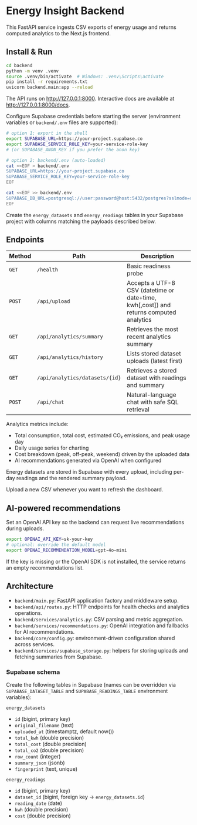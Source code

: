 # Energy Insight Backend

This FastAPI service ingests CSV exports of energy usage and returns computed analytics to the Next.js frontend.

## Install & Run

```bash
cd backend
python -m venv .venv
source .venv/bin/activate  # Windows: .venv\Scripts\activate
pip install -r requirements.txt
uvicorn backend.main:app --reload
```

The API runs on http://127.0.0.1:8000. Interactive docs are available at http://127.0.0.1:8000/docs.

Configure Supabase credentials before starting the server (environment variables or `backend/.env` files are supported):

```bash
# option 1: export in the shell
export SUPABASE_URL=https://your-project.supabase.co
export SUPABASE_SERVICE_ROLE_KEY=your-service-role-key
# (or SUPABASE_ANON_KEY if you prefer the anon key)

# option 2: backend/.env (auto-loaded)
cat <<EOF > backend/.env
SUPABASE_URL=https://your-project.supabase.co
SUPABASE_SERVICE_ROLE_KEY=your-service-role-key
EOF

cat <<EOF >> backend/.env
SUPABASE_DB_URL=postgresql://user:password@host:5432/postgres?sslmode=require
EOF
```

Create the `energy_datasets` and `energy_readings` tables in your Supabase project with columns matching the payloads described below.

## Endpoints

| Method | Path | Description |
| --- | --- | --- |
| `GET` | `/health` | Basic readiness probe |
| `POST` | `/api/upload` | Accepts a UTF-8 CSV (datetime or date+time, kwh[,cost]) and returns computed analytics |
| `GET` | `/api/analytics/summary` | Retrieves the most recent analytics summary |
| `GET` | `/api/analytics/history` | Lists stored dataset uploads (latest first) |
| `GET` | `/api/analytics/datasets/{id}` | Retrieves a stored dataset with readings and summary |
| `POST` | `/api/chat` | Natural-language chat with safe SQL retrieval |

Analytics metrics include:
- Total consumption, total cost, estimated CO₂ emissions, and peak usage day
- Daily usage series for charting
- Cost breakdown (peak, off-peak, weekend) driven by the uploaded data
- AI recommendations generated via OpenAI when configured

Energy datasets are stored in Supabase with every upload, including per-day readings and the rendered summary payload.

Upload a new CSV whenever you want to refresh the dashboard.

## AI-powered recommendations

Set an OpenAI API key so the backend can request live recommendations during uploads.

```bash
export OPENAI_API_KEY=sk-your-key
# optional: override the default model
export OPENAI_RECOMMENDATION_MODEL=gpt-4o-mini
```

If the key is missing or the OpenAI SDK is not installed, the service returns an empty recommendations list.

## Architecture

- `backend/main.py`: FastAPI application factory and middleware setup.
- `backend/api/routes.py`: HTTP endpoints for health checks and analytics operations.
- `backend/services/analytics.py`: CSV parsing and metric aggregation.
- `backend/services/recommendations.py`: OpenAI integration and fallbacks for AI recommendations.
- `backend/core/config.py`: environment-driven configuration shared across services.
- `backend/services/supabase_storage.py`: helpers for storing uploads and fetching summaries from Supabase.

### Supabase schema

Create the following tables in Supabase (names can be overridden via `SUPABASE_DATASET_TABLE` and `SUPABASE_READINGS_TABLE` environment variables):

`energy_datasets`
- `id` (bigint, primary key)
- `original_filename` (text)
- `uploaded_at` (timestamptz, default now())
- `total_kwh` (double precision)
- `total_cost` (double precision)
- `total_co2` (double precision)
- `row_count` (integer)
- `summary_json` (jsonb)
- `fingerprint` (text, unique)

`energy_readings`
- `id` (bigint, primary key)
- `dataset_id` (bigint, foreign key -> `energy_datasets.id`)
- `reading_date` (date)
- `kwh` (double precision)
- `cost` (double precision)

